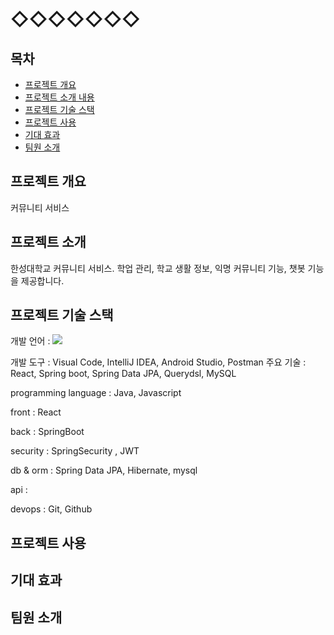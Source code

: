 # ◇◇◇◇◇◇◇


## 목차


* [프로젝트 개요](#프로젝트-개요)
* [프로젝트 소개 내용](#프로젝트-소개)
* [프로젝트 기술 스택](#프로젝트-기술-스택)
* [프로젝트 사용](#프로젝트-사용)
* [기대 효과](#기대-효과)
* [팀원 소개](#팀원-소개)



## 프로젝트 개요
커뮤니티 서비스

## 프로젝트 소개
한성대학교 커뮤니티 서비스. 학업 관리, 학교 생활 정보, 익명 커뮤니티 기능, 챗봇 기능을 제공합니다.

## 프로젝트 기술 스택

개발 언어 : <img src="https://img.shields.io/badge/java-007396?style=for-the-badge&logo=java&logoColor=white">

개발 도구 : Visual Code, IntelliJ IDEA, Android Studio, Postman
주요 기술 : React, Spring boot, Spring Data JPA, Querydsl, MySQL

programming language : Java, Javascript

front : React

back : SpringBoot

security : SpringSecurity , JWT

db & orm : Spring Data JPA, Hibernate, mysql

api :

devops : Git, Github



## 프로젝트 사용


## 기대 효과



## 팀원 소개



